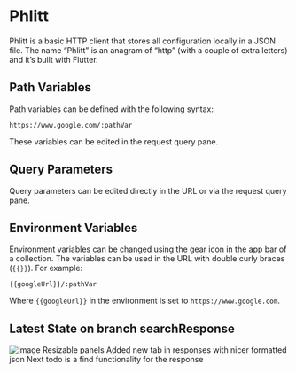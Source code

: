 # Phlitt

Phlitt is a basic HTTP client that stores all configuration locally in a JSON file. The name “Phlitt” is an anagram of “http” (with a couple of extra letters) and it’s built with Flutter.

## Path Variables

Path variables can be defined with the following syntax:

`https://www.google.com/:pathVar`

These variables can be edited in the request query pane.
## Query Parameters

Query parameters can be edited directly in the URL or via the request query pane.
## Environment Variables

Environment variables can be changed using the gear icon in the app bar of a collection. The variables can be used in the URL with double curly braces (`{{}}`). For example:

`{{googleUrl}}/:pathVar`

Where `{{googleUrl}}` in the environment is set to `https://www.google.com`.

## Latest State on branch searchResponse
![image](https://github.com/jpleatherland/phlitt/assets/19578072/d6461e73-0b94-4b11-bfde-de41f785e7a6)
Resizable panels
Added new tab in responses with nicer formatted json
Next todo is a find functionality for the response 
